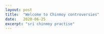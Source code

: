 ```yaml
---
layout: post
title:  "Welcome to Chinmoy controversies"
date:   2020-06-25
excerpt: "sri chinmoy practise"
---
```

